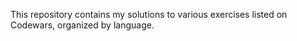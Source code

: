 This repository contains my solutions to various exercises listed on Codewars, organized by language.
